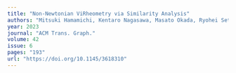 ```yaml
---
title: "Non-Newtonian ViRheometry via Similarity Analysis"
authors: "Mitsuki Hamamichi, Kentaro Nagasawa, Masato Okada, Ryohei Seto, Yonghao Yue"
year: 2023
journal: "ACM Trans. Graph."
volume: 42
issue: 6
pages: "193"
url: "https://doi.org/10.1145/3618310"
---
```

